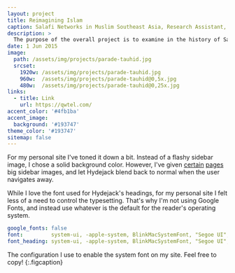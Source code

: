 ```yaml
---
layout: project
title: Reimagining Islam
caption: Salafi Networks in Muslim Southeast Asia, Research Assistant, the Center for the Study of Religion and Conflict, Arizona State University.
description: >
  The purpose of the overall project is to examine in the history of Salafi religious movements in Indonesia, Malaysia, and Singapore between 1880 and the present. My work includes textual analysis and conducting 15 interviews on contemporary aspects of Salafi movements in Indonesia. I selected interviewees from diverse religious organizations, geographic locations, gender, economic class and level of educations. I translated the interviews transcripts from Bahasa Indonesia to English and wrote a short report on profiling the interviewees.
date: 1 Jun 2015
image: 
  path: /assets/img/projects/parade-tauhid.jpg
  srcset: 
    1920w: /assets/img/projects/parade-tauhid.jpg
    960w:  /assets/img/projects/parade-tauhid@0,5x.jpg
    480w:  /assets/img/projects/parade-tauhid@0,25x.jpg
links:
  - title: Link
    url: https://qwtel.com/
accent_color: '#4fb1ba'
accent_image:
  background: '#193747'
theme_color: '#193747'
sitemap: false
---
```


For my personal site I've toned it down a bit. Instead of a flashy sidebar image, I chose a solid background color.
However, I've given [certain](https://qwtel.com/projects/ducky-hunting/) [pages](https://qwtel.com/projects/blocky-blocks/) big sidebar images,
and let Hydejack blend back to normal when the user navigates away.

While I love the font used for Hydejack's headings, for my personal site I felt less of a need to control the typesetting.
That's why I'm not using Google Fonts, and instead use whatever is the default for the reader's operating system.

```yml
google_fonts: false
font:         system-ui, -apple-system, BlinkMacSystemFont, "Segoe UI", "Roboto", "Oxygen", "Ubuntu", "Cantarell", "Fira Sans", "Droid Sans", "Helvetica Neue", sans-serif;
font_heading: system-ui, -apple-system, BlinkMacSystemFont, "Segoe UI", "Roboto", "Oxygen", "Ubuntu", "Cantarell", "Fira Sans", "Droid Sans", "Helvetica Neue", sans-serif;
```

The configuration I use to enable the system font on my site. Feel free to copy!
{:.figcaption}